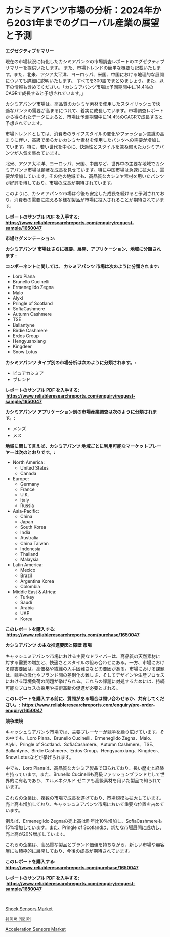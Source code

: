 <p><h1>カシミアパンツ市場の分析：2024年から2031年までのグローバル産業の展望と予測</h1></p><p><strong>エグゼクティブサマリー</strong></p>
<p><p>現在の市場状況に特化したカシミアパンツの市場調査レポートのエグゼクティブサマリーを提供いたします。 また、市場トレンドの簡単な概要も記載いたします。また、北米、アジア太平洋、ヨーロッパ、米国、中国における地理的な展開についても詳細に説明いたします。 すべてを300語でまとめましょう。また、以下の情報も含めてください。「カシミアパンツ市場は予測期間中に14.4％のCAGRで成長すると予想されています。」</p><p>カシミアパンツ市場は、高品質のカシミヤ素材を使用したスタイリッシュで快適なパンツの需要が高まるにつれて、着実に成長しています。市場調査レポートから得られたデータによると、市場は予測期間中に14.4％のCAGRで成長すると予想されています。</p><p>市場トレンドとしては、消費者のライフスタイルの変化やファッション意識の高まりに伴い、高級で柔らかいカシミヤ素材を使用したパンツへの需要が増加しています。特に、若い世代を中心に、快適性とスタイルを兼ね備えたカシミアパンツが人気を集めています。</p><p>北米、アジア太平洋、ヨーロッパ、米国、中国など、世界中の主要な地域でカシミアパンツ市場は顕著な成長を見せています。特に中国市場は急速に拡大し、需要が増加しています。その他の地域でも、高品質なカシミヤ素材を用いたパンツが好評を博しており、市場の成長が期待されています。</p><p>このように、カシミアパンツ市場は今後も安定した成長を続けると予測されており、消費者の需要に応える多様な製品が市場に投入されることが期待されています。</p></p>
<p><strong>レポートのサンプル PDF を入手する: <a href="https://www.reliableresearchreports.com/enquiry/request-sample/1650047">https://www.reliableresearchreports.com/enquiry/request-sample/1650047</a></strong></p>
<p><strong>市場セグメンテーション:</strong></p>
<p><strong> カシミアパンツ 市場はさらに概要、展開、アプリケーション、地域に分類されます :</strong></p>
<p><strong>コンポーネントに関しては、 カシミアパンツ 市場は次のように分類されます: &nbsp;</strong></p>
<p><ul><li>Loro Piana</li><li>Brunello Cucinelli</li><li>Ermenegildo Zegna</li><li>Malo</li><li>Alyki</li><li>Pringle of Scotland</li><li>SofiaCashmere</li><li>Autumn Cashmere</li><li>TSE</li><li>Ballantyne</li><li>Birdie Cashmere</li><li>Erdos Group</li><li>Hengyuanxiang</li><li>Kingdeer</li><li>Snow Lotus</li></ul></p>
<p><strong> カシミアパンツ タイプ別の市場分析は次のように分類されます。:</strong></p>
<p><ul><li>ピュアカシミア</li><li>ブレンド</li></ul></p>
<p><strong>レポートのサンプル PDF を入手する: &nbsp;<a href="https://www.reliableresearchreports.com/enquiry/request-sample/1650047">https://www.reliableresearchreports.com/enquiry/request-sample/1650047</a></strong></p>
<p><strong> カシミアパンツ アプリケーション別の市場産業調査は次のように分類されます。:</strong></p>
<p><ul><li>メンズ</li><li>メス</li></ul></p>
<p><strong>地域に関して言えば、カシミアパンツ 地域ごとに利用可能なマーケットプレーヤーは次のとおりです。:</strong></p>
<p><ul>
    <li>
        North America:
        <ul>
            <li>United States</li>
            <li>Canada</li>
        </ul>
    </li>
    <li>
        Europe:
        <ul>
            <li>Germany</li>
            <li>France</li>
            <li>U.K.</li>
            <li>Italy</li>
            <li>Russia</li>
        </ul>
    </li>
    <li>
        Asia-Pacific:
        <ul>
            <li>China</li>
            <li>Japan</li>
            <li>South Korea</li>
            <li>India</li>
            <li>Australia</li>
            <li>China Taiwan</li>
            <li>Indonesia</li>
            <li>Thailand</li>
            <li>Malaysia</li>
        </ul>
    </li>
    <li>
        Latin America:
        <ul>
            <li>Mexico</li>
            <li>Brazil</li>
            <li>Argentina Korea</li>
            <li>Colombia</li>
        </ul>
    </li>
    <li>
        Middle East & Africa:
        <ul>
            <li>Turkey</li>
            <li>Saudi</li>
            <li>Arabia</li>
            <li>UAE</li>
            <li>Korea</li>
        </ul>
    </li>
    </ul></p>
<p><strong>このレポートを購入する: &nbsp;<a href="https://www.reliableresearchreports.com/purchase/1650047">https://www.reliableresearchreports.com/purchase/1650047</a></strong></p>
<p><strong>カシミアパンツ の主な推進要因と障壁 市場</strong></p>
<p><p>キャッシュミアパンツ市場における主要なドライバーは、高品質の天然素材に対する需要の増加と、快適さとスタイルの組み合わせにある。一方、市場における障害要因は、高価格や繊維の入手困難さなどの要因がある。市場における課題は、競争の激化やブランド間の差別化の難しさ、そしてデザインや生産プロセスにおける環境負荷の問題が挙げられる。これらの課題に対処するためには、持続可能なプロセスの採用や技術革新の促進が必要とされる。</p></p>
<p><strong>このレポートを購入する前に、質問がある場合は問い合わせるか、共有してください。:&nbsp; <a href="https://www.reliableresearchreports.com/enquiry/pre-order-enquiry/1650047">https://www.reliableresearchreports.com/enquiry/pre-order-enquiry/1650047</a></strong></p>
<p><strong>競争環境</strong></p>
<p><p>キャッシュミアパンツ市場では、主要プレーヤーが競争を繰り広げています。その中でも、Loro Piana、Brunello Cucinelli、Ermenegildo Zegna、Malo、Alyki、Pringle of Scotland、SofiaCashmere、Autumn Cashmere、TSE、Ballantyne、Birdie Cashmere、Erdos Group、Hengyuanxiang、Kingdeer、Snow Lotusなどが挙げられます。</p><p>中でも、Loro Pianaは、高品質なカシミア製品で知られており、長い歴史と経験を持っています。また、Brunello Cucinelliも高級ファッションブランドとして世界的に有名であり、エルメネジルド ゼニアも高級素材を用いた製品で知られています。</p><p>これらの企業は、複数の市場で成長を遂げており、市場規模も拡大しています。売上高も増加しており、キャッシュミアパンツ市場において重要な位置を占めています。</p><p>例えば、Ermenegildo Zegnaの売上高は昨年比10%増加し、SofiaCashmereも15%増加しています。また、Pringle of Scotlandは、新たな市場展開に成功し、売上高が20%増加しています。</p><p>これらの企業は、高品質な製品とブランド価値を持ちながら、新しい市場や顧客層にも積極的に展開しており、今後の成長が期待されています。</p></p>
<p><strong>このレポートを購入する: &nbsp; <a href="https://www.reliableresearchreports.com/purchase/1650047">https://www.reliableresearchreports.com/purchase/1650047</a></strong></p>
<p><strong>レポートのサンプル PDF を入手する: &nbsp;<a href="https://www.reliableresearchreports.com/enquiry/request-sample/1650047">https://www.reliableresearchreports.com/enquiry/request-sample/1650047</a></strong><strong></strong></p>
<p>&nbsp;</p>
<p><p><a href="https://github.com/RichRobinson5/Market-Research-Report-List-4/blob/main/shock-sensors-market.md">Shock Sensors Market</a></p><p><a href="https://github.com/CorEmtymerich56566/Market-Research-Report-List-1/blob/main/62718159274.md">웨이퍼 캐리어</a></p><p><a href="https://github.com/singletonthaxterkelliehr2df/Market-Research-Report-List-1/blob/main/acceleration-sensors-market.md">Acceleration Sensors Market</a></p></p>